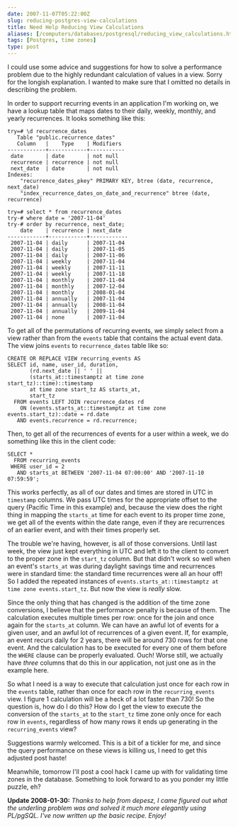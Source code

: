 ```yaml
--- 
date: 2007-11-07T05:22:00Z
slug: reducing-postgres-view-calculations
title: Need Help Reducing View Calculations
aliases: [/computers/databases/postgresql/reducing_view_calculations.html]
tags: [Postgres, time zones]
type: post
---
```


I could use some advice and suggestions for how to solve a performance problem
due to the highly redundant calculation of values in a view. Sorry for the
longish explanation. I wanted to make sure that I omitted no details in
describing the problem.

In order to support recurring events in an application I'm working on, we have a
lookup table that maps dates to their daily, weekly, monthly, and yearly
recurrences. It looks something like this:

    try=# \d recurrence_dates
       Table "public.recurrence_dates"
       Column   |    Type    | Modifiers 
    ------------+------------+-----------
     date       | date       | not null
     recurrence | recurrence | not null
     next_date  | date       | not null
    Indexes:
        "recurrence_dates_pkey" PRIMARY KEY, btree (date, recurrence, next_date)
        "index_recurrence_dates_on_date_and_recurrence" btree (date, recurrence)

    try=# select * from recurrence_dates
    try-# where date = '2007-11-04'
    try-# order by recurrence, next_date;
        date    | recurrence | next_date  
    ------------+------------+------------
     2007-11-04 | daily      | 2007-11-04
     2007-11-04 | daily      | 2007-11-05
     2007-11-04 | daily      | 2007-11-06
     2007-11-04 | weekly     | 2007-11-04
     2007-11-04 | weekly     | 2007-11-11
     2007-11-04 | weekly     | 2007-11-18
     2007-11-04 | monthly    | 2007-11-04
     2007-11-04 | monthly    | 2007-12-04
     2007-11-04 | monthly    | 2008-01-04
     2007-11-04 | annually   | 2007-11-04
     2007-11-04 | annually   | 2008-11-04
     2007-11-04 | annually   | 2009-11-04
     2007-11-04 | none       | 2007-11-04

To get all of the permutations of recurring events, we simply select from a view
rather than from the `events` table that contains the actual event data. The
view joins `events` to `recurrence_dates` table like so:

``` postgres
CREATE OR REPLACE VIEW recurring_events AS
SELECT id, name, user_id, duration,
       (rd.next_date || ' ' ||
       (starts_at::timestamptz at time zone start_tz)::time)::timestamp
       at time zone start_tz AS starts_at,
       start_tz
  FROM events LEFT JOIN recurrence_dates rd
    ON (events.starts_at::timestamptz at time zone events.start_tz)::date = rd.date
   AND events.recurrence = rd.recurrence;
```
Then, to get all of the recurrences of events for a user within a week, we do
something like this in the client code:

``` postgres
SELECT *
  FROM recurring_events
 WHERE user_id = 2
   AND starts_at BETWEEN '2007-11-04 07:00:00' AND '2007-11-10 07:59:59';
```

This works perfectly, as all of our dates and times are stored in UTC in
`timestamp` columns. We pass UTC times for the appropriate offset to the query
(Pacific Time in this example) and, because the view does the right thing in
mapping the `starts_at` time for each event to its proper time zone, we get all
of the events within the date range, even if they are recurrences of an earlier
event, and with their times properly set.

The trouble we're having, however, is all of those conversions. Until last week,
the view just kept everything in UTC and left it to the client to convert to the
proper zone in the `start_tz` column. But that didn't work so well when an
event's `starts_at` was during daylight savings time and recurrences were in
standard time: the standard time recurrences were all an hour off! So I added
the repeated instances of
`events.starts_at::timestamptz at time zone events.start_tz`. But now the view
is *really* slow.

Since the only thing that has changed is the addition of the time zone
conversions, I believe that the performance penalty is because of them. The
calculation executes multiple times per row: once for the join and once again
for the `starts_at` column. We can have an awful lot of events for a given user,
and an awful lot of recurrences of a given event. If, for example, an event
recurs daily for 2 years, there will be around 730 rows for that one event. And
the calculation has to be executed for every one of them before the `WHERE`
clause can be properly evaluated. Ouch! Worse still, we actually have *three*
columns that do this in our application, not just one as in the example here.

So what I need is a way to execute that calculation just once for each row in
the `events` table, rather than once for each row in the `recurring_events`
view. I figure 1 calculation will be a heck of a lot faster than 730! So the
question is, how do I do this? How do I get the view to execute the conversion
of the `starts_at` to the `start_tz` time zone only once for each row in
`events`, regardless of how many rows it ends up generating in the
`recurring_events` view?

Suggestions warmly welcomed. This is a bit of a tickler for me, and since the
query performance on these views is killing us, I need to get this adjusted post
haste!

Meanwhile, tomorrow I'll post a cool hack I came up with for validating time
zones in the database. Something to look forward to as you ponder my little
puzzle, eh?

**Update 2008-01-30:** *Thanks to help from depesz, I came figured out what the
underling problem was and solved it much more elegantly using PL/pgSQL. I've now
written up the basic recipe. Enjoy!*
